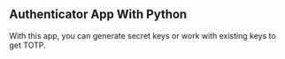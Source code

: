 ## Authenticator App With Python
With this app, you can generate secret keys or work with existing keys to get TOTP.
